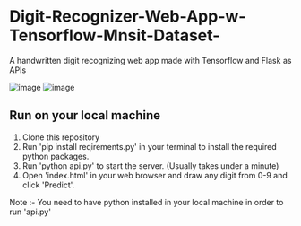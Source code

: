 # Digit-Recognizer-Web-App-w-Tensorflow-Mnsit-Dataset-
A handwritten digit recognizing web app made with Tensorflow and Flask as APIs

![image](https://user-images.githubusercontent.com/86906691/182604024-bf2b340d-790b-4ca8-a7db-fe1ed6854f99.png)
![image](https://user-images.githubusercontent.com/86906691/182604405-1aa67b7c-0f9d-475b-95bc-31a206900876.png)


## Run on your local machine
1. Clone this repository
2. Run 'pip install reqirements.py' in your terminal to install the required python packages.
3. Run 'python api.py' to start the server. (Usually takes under a minute)
4. Open 'index.html' in your web browser and draw any digit from 0-9 and click 'Predict'.

Note :- You need to have python installed in your local machine in order to run 'api.py'


